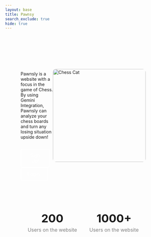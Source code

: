 ```yaml
---
layout: base
title: Pawnsy
search_exclude: true
hide: true
---
```


<style>
        header h1 {
            margin: 0;
            font-size: 24px;
        }

        .hero {
            display: flex;
            align-items: center;
            justify-content: space-between;
            padding: 50px;
        }

        .hero-text {
            max-width: 50%;
        }

        .hero-text h1 {
            font-size: 48px;
            margin-bottom: 20px;
        }

        .hero-text p {
            margin-bottom: 30px;
        }

        .hero-text button {
            padding: 10px 20px;
            margin-right: 10px;
            font-size: 16px;
            cursor: pointer;
        }

        .hero-image img {
            width: 300px;
            border-radius: 10px;
        }

        .stats {
            display: flex;
            justify-content: center;
            margin: 50px 0;
        }

        .stats div {
            margin: 0 20px;
            text-align: center;
        }

        .stats div h2 {
            font-size: 36px;
            margin: 0;
        }

        .stats div p {
            margin: 5px 0 0;
            font-size: 16px;
            color: gray;
        }
        button {
            background-color: transparent;
            color: white;
            border: 2px solid white;
            padding: 10px 20px;
            font-size: 16px;
            cursor: pointer;
            border-radius: 5px;
            transition: background-color 0.3s ease, color 0.3s ease;
        }

        button:hover {
            background-color: white;
            color: black;
        }
</style>


<section class="hero">
        <div class="hero-text">
            <h1 class="title"></h1>
            <p>Pawnsly is a website with a focus in the game of Chess. By using Gemini Integration, Pawnsly can analyze your chess boards and turn any losing situation upside down! </p>
            <button id="login-btn">Sign Up!</button>
            <button id="signup-btn">Login!</button>
        </div>
        <div class="hero-image">
            <img src="https://images.unsplash.com/photo-1560174038-da43ac74f01b?q=80&w=2914&auto=format&fit=crop&ixlib=rb-4.0.3&ixid=M3wxMjA3fDB8MHxwaG90by1wYWdlfHx8fGVufDB8fHx8fA%3D%3D" alt="Chess Cat">
        </div>
</section>

<section class="stats">
        <div>
            <h2>200</h2>
            <p>Users on the website</p>
        </div>
        <div>
            <h2>1000+</h2>
            <p>Users on the website</p>
        </div>
</section>

<script src="https://cdn.jsdelivr.net/npm/gsap@3.12.5/dist/gsap.min.js"></script>
<script src="https://cdn.jsdelivr.net/npm/gsap@3.12.5/dist/TextPlugin.min.js"></script>

<script>
    signup_btn = document.getElementById('signup-btn').onclick = function () {
        location.href = "{{site.baseurl}}/login"
    }
    login_btn = document.getElementById('login-btn').onclick = function () {
        location.href = "{{site.baseurl}}/login"
    }

    gsap.registerPlugin(TextPlugin)
    var timeline = gsap.timeline({delay: 0.2});
    timeline.to(".hero-image", {rotation: 360, x: 5, duration: 1})
    .to(".title", {duration: 1, text: "Pawnsly", ease: "none"})
</script>